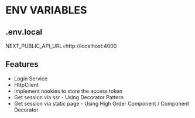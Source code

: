 # ENV VARIABLES

## .env.local

NEXT_PUBLIC_API_URL=http://localhost:4000

## Features

- Login Service
- HttpClient 
- Implement nookies to store the access token
- Get session via ssr - Using Decorator Pattern
- Get session via static page - Using High Order Component / Component Decorator